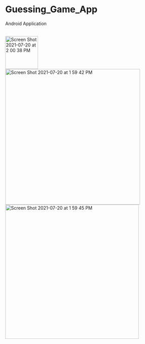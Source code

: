 # Guessing_Game_App

Android Application

<br>
<img width="103" alt="Screen Shot 2021-07-20 at 2 00 38 PM" src="https://user-images.githubusercontent.com/58539188/168274728-ae50d1d7-8826-4f8a-9c05-8b666db382ce.png">

<br>
<img width="425" alt="Screen Shot 2021-07-20 at 1 59 42 PM" src="https://user-images.githubusercontent.com/58539188/168274754-b9071f7d-a8dc-480b-adcb-876f941442c8.png">
<br>

<img width="421" alt="Screen Shot 2021-07-20 at 1 59 45 PM" src="https://user-images.githubusercontent.com/58539188/168274880-3116e327-6fdf-454f-9bfe-8fa07297d5a6.png">
